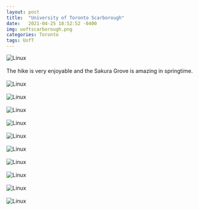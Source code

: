 ```yaml
---
layout: post
title:  "University of Toronto Scarborough"
date:   2021-04-25 18:52:52 -0400
img: uoftscarborough.png
categories: Toronto
tags: UofT
---
```


![Linux]({{site.baseurl}}/images/uoftscarborough.png)
<br>
<br>
The hike is very enjoyable and the Sakura Grove is amazing in springtime.
<br>
<br>
![Linux]({{site.baseurl}}/images/uoftscarborough1.jpg)
<br>
<br>
![Linux]({{site.baseurl}}/images/uoftscarborough2.jpg)
<br>
<br>
![Linux]({{site.baseurl}}/images/uoftscarborough3.jpg)
<br>
<br>
![Linux]({{site.baseurl}}/images/uoftscarborough4.jpg)
<br>
<br>
![Linux]({{site.baseurl}}/images/uoftscarborough5.jpg)
<br>
<br>
![Linux]({{site.baseurl}}/images/uoftscarborough6.jpg)
<br>
<br>
![Linux]({{site.baseurl}}/images/uoftscarborough7.jpg)
<br>
<br>
![Linux]({{site.baseurl}}/images/uoftscarborough8.jpg)
<br>
<br>
![Linux]({{site.baseurl}}/images/uoftscarborough9.jpg)
<br>
<br>
![Linux]({{site.baseurl}}/images/uoftscarborougha.jpg)
<br>
<br>

